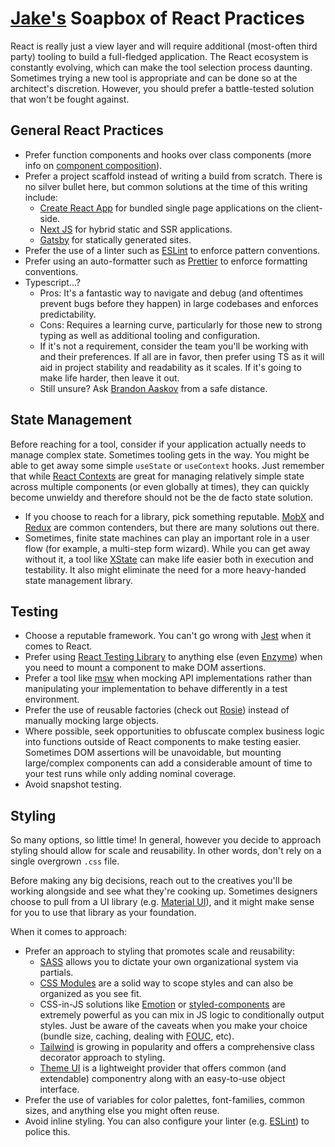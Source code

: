 # [Jake's](https://github.com/jakerainis) Soapbox of React Practices

React is really just a view layer and will require additional (most-often third party) tooling to build a full-fledged application. The React ecosystem is constantly evolving, which can make the tool selection process daunting. Sometimes trying a new tool is appropriate and can be done so at the architect's discretion. However, you should prefer a battle-tested solution that won't be fought against.

## General React Practices
- Prefer function components and hooks over class components (more info on [component composition](https://reactjs.org/docs/components-and-props.html#function-and-class-components)).
- Prefer a project scaffold instead of writing a build from scratch. There is no silver bullet here, but common solutions at the time of this writing include:
  - [Create React App](https://reactjs.org/docs/create-a-new-react-app.html) for bundled single page applications on the client-side. 
  - [Next JS](https://nextjs.org/) for hybrid static and SSR applications. 
  - [Gatsby](https://www.gatsbyjs.com/) for statically generated sites. 
- Prefer the use of a linter such as [ESLint](https://eslint.org/) to enforce pattern conventions.
- Prefer using an auto-formatter such as [Prettier](https://prettier.io/) to enforce formatting conventions. 
- Typescript...?
  - Pros: It's a fantastic way to navigate and debug (and oftentimes prevent bugs before they happen) in large codebases and enforces predictability.
  - Cons: Requires a learning curve, particularly for those new to strong typing as well as additional tooling and configuration.
  - If it's not a requirement, consider the team you'll be working with and their preferences. If all are in favor, then prefer using TS as it will aid in project stability and readability as it scales. If it's going to make life harder, then leave it out.
  - Still unsure? Ask [Brandon Aaskov](https://github.com/brandonaaskov) from a safe distance.

## State Management
Before reaching for a tool, consider if your application actually needs to manage complex state. Sometimes tooling gets in the way. You might be able to get away some simple `useState` or `useContext` hooks. Just remember that while [React Contexts](https://reactjs.org/docs/context.html) are great for managing relatively simple state across multiple components (or even globally at times), they can quickly become unwieldy and therefore should not be the de facto state solution.
- If you choose to reach for a library, pick something reputable. [MobX](https://mobx.js.org/README.html) and [Redux](https://redux.js.org/) are common contenders, but there are many solutions out there.
- Sometimes, finite state machines can play an important role in a user flow (for example, a multi-step form wizard). While you can get away without it, a tool like [XState](https://xstate.js.org/docs/) can make life easier both in execution and testability. It also might eliminate the need for a more heavy-handed state management library.

## Testing
- Choose a reputable framework. You can't go wrong with [Jest](https://jestjs.io/) when it comes to React.
- Prefer using [React Testing Library](https://testing-library.com/docs/react-testing-library/intro/) to anything else (even [Enzyme](https://enzymejs.github.io/enzyme/)) when you need to mount a component to make DOM assertions. 
- Prefer a tool like [msw](https://mswjs.io/) when mocking API implementations rather than manipulating your implementation to behave differently in a test environment.
- Prefer the use of reusable factories (check out [Rosie](https://www.npmjs.com/package/rosie)) instead of manually mocking large objects.
- Where possible, seek opportunities to obfuscate complex business logic into functions outside of React components to make testing easier. Sometimes DOM assertions will be unavoidable, but mounting large/complex components can add a considerable amount of time to your test runs while only adding nominal coverage.
- Avoid snapshot testing.

## Styling
So many options, so little time! In general, however you decide to approach styling should allow for scale and reusability. In other words, don't rely on a single overgrown `.css` file. 

Before making any big decisions, reach out to the creatives you'll be working alongside and see what they're cooking up. Sometimes designers choose to pull from a UI library (e.g. [Material UI](http://material-ui.com/)), and it might make sense for you to use that library as your foundation.

When it comes to approach:
- Prefer an approach to styling that promotes scale and reusability:
  - [SASS](https://create-react-app.dev/docs/adding-a-sass-stylesheet/) allows you to dictate your own organizational system via partials.
  - [CSS Modules](https://css-tricks.com/css-modules-part-1-need/) are a solid way to scope styles and can also be organized as you see fit. 
  - CSS-in-JS solutions like [Emotion](https://emotion.sh/docs/introduction) or [styled-components](https://styled-components.com/) are extremely powerful as you can mix in JS logic to conditionally output styles. Just be aware of the caveats when you make your choice (bundle size, caching, dealing with [FOUC](https://en.wikipedia.org/wiki/Flash_of_unstyled_content), etc).
  - [Tailwind](https://tailwindcss.com/) is growing in popularity and offers a comprehensive class decorator approach to styling.
  - [Theme UI](https://theme-ui.com/) is a lightweight provider that offers common (and extendable) componentry along with an easy-to-use object interface.
- Prefer the use of variables for color palettes, font-families, common sizes, and anything else you might often reuse.
- Avoid inline styling. You can also configure your linter (e.g. [ESLint](https://eslint.org/)) to police this.

